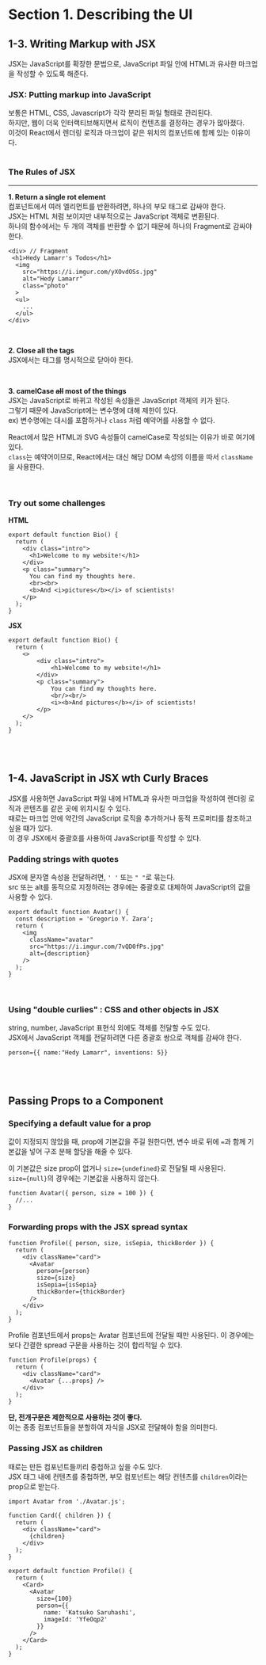 # Section 1. Describing the UI

## 1-3. Writing Markup with JSX

JSX는 JavaScript를 확장한 문법으로, JavaScript 파일 안에 HTML과 유사한 마크업을 작성할 수 있도록 해준다.

### JSX: Putting markup into JavaScript

보통은 HTML, CSS, Javascript가 각각 분리된 파일 형태로 관리된다.  
하지만, 웹이 더욱 인터랙티브해지면서 로직이 컨텐츠를 결정하는 경우가 많아졌다.  
이것이 React에서 렌더링 로직과 마크업이 같은 위치의 컴포넌트에 함께 있는 이유이다.  
<br/>

### The Rules of JSX

---

**1. Return a single rot element**  
컴포넌트에서 여러 엘리먼트를 반환하려면, 하나의 부모 태그로 감싸야 한다.  
JSX는 HTML 처럼 보이지만 내부적으로는 JavaScript 객체로 변환된다.  
하나의 함수에서는 두 개의 객체를 반환할 수 없기 때문에 하나의 Fragment로 감싸야 한다.

```
<div> // Fragment
 <h1>Hedy Lamarr's Todos</h1>
  <img
    src="https://i.imgur.com/yXOvdOSs.jpg"
    alt="Hedy Lamarr"
    class="photo"
  >
  <ul>
    ...
  </ul>
</div>
```

<br/>

**2. Close all the tags**  
JSX에서는 태그를 명시적으로 닫아야 한다.

<br/>

**3. camelCase ~~all~~ most of the things**  
JSX는 JavaScript로 바뀌고 작성된 속성들은 JavaScript 객체의 키가 된다.  
그렇기 때문에 JavaScript에는 변수명에 대해 제한이 있다.  
ex) 변수명에는 대시를 포함하거나 `class` 처럼 예약어를 사용할 수 없다.

React에서 많은 HTML과 SVG 속성들이 camelCase로 작성되는 이유가 바로 여기에 있다.  
`class`는 예약어이므로, React에서는 대신 해당 DOM 속성의 이름을 따서 `className`을 사용한다.

<br/>

### Try out some challenges

**HTML**

```
export default function Bio() {
  return (
    <div class="intro">
      <h1>Welcome to my website!</h1>
    </div>
    <p class="summary">
      You can find my thoughts here.
      <br><br>
      <b>And <i>pictures</b></i> of scientists!
    </p>
  );
}
```

**JSX**

```
export default function Bio() {
  return (
    <>
        <div class="intro">
            <h1>Welcome to my website!</h1>
        </div>
        <p class="summary">
            You can find my thoughts here.
            <br/><br/>
            <i><b>And pictures</b></i> of scientists!
        </p>
    </>
  );
}
```

<br/>
<br/>

## 1-4. JavaScript in JSX wth Curly Braces

JSX를 사용하면 JavaScript 파일 내에 HTML과 유사한 마크업을 작성하여 렌더링 로직과 콘텐츠를 같은 곳에 위치시킬 수 있다.  
때로는 마크업 안에 약간의 JavaScript 로직을 추가하거나 동적 프로퍼티를 참조하고 싶을 떄가 있다.  
이 경우 JSX에서 중괄호를 사용하여 JavaScript를 작성할 수 있다.
<br/>

### Padding strings with quotes

JSX에 문자열 속성을 전달하려면, `' '` 또는 `" "`로 묶는다.  
src 또는 alt를 동적으로 지정하려는 경우에는 중괄호로 대체하여 JavaScript의 값을 사용할 수 있다.

```
export default function Avatar() {
  const description = 'Gregorio Y. Zara';
  return (
    <img
      className="avatar"
      src="https://i.imgur.com/7vQD0fPs.jpg"
      alt={description}
    />
  );
}
```

<br/>

### Using "double curlies" : CSS and other objects in JSX

string, number, JavaScript 표현식 외에도 객체를 전달할 수도 있다.  
JSX에서 JavaScript 객체를 전달하려면 다른 중괄호 쌍으로 객체를 감싸야 한다.

```
person={{ name:"Hedy Lamarr", inventions: 5}}
```

<br/>
<br/>

## Passing Props to a Component

### Specifying a default value for a prop

값이 지정되지 않았을 때, prop에 기본값을 주길 원한다면, 변수 바로 뒤에 `=`과 함께 기본값을 넣어 구조 분해 할당을 해줄 수 있다.

이 기본값은 size prop이 없거나 `size={undefined}`로 전달될 때 사용된다.  
`size={null}`의 경우에는 기본값을 사용하지 않는다.

```
function Avatar({ person, size = 100 }) {
  //...
}
```


### Forwarding props with the JSX spread syntax

```
function Profile({ person, size, isSepia, thickBorder }) {
  return (
    <div className="card">
      <Avatar
        person={person}
        size={size}
        isSepia={isSepia}
        thickBorder={thickBorder}
      />
    </div>
  );
}
```
Profile 컴포넌트에서 props는 Avatar 컴포넌트에 전달될 때만 사용된다. 
이 경우에는 보다 간결한 spread 구문을 사용하는 것이 합리적일 수 있다.
```
function Profile(props) {
  return (
    <div className="card">
      <Avatar {...props} />
    </div>
  );
}
```
**단, 전개구문은 제한적으로 사용하는 것이 좋다.**  
이는 종종 컴포넌트들을 분할하여 자식을 JSX로 전달해야 함을 의미한다.

### Passing JSX as children

때로는 만든 컴포넌트들끼리 중첩하고 싶을 수도 있다.  
JSX 태그 내에 컨텐츠를 중첩하면, 부모 컴포넌트는 해당 컨텐츠를 `children`이라는 prop으로 받는다.
```
import Avatar from './Avatar.js';

function Card({ children }) {
  return (
    <div className="card">
      {children}
    </div>
  );
}

export default function Profile() {
  return (
    <Card>
      <Avatar
        size={100}
        person={{ 
          name: 'Katsuko Saruhashi',
          imageId: 'YfeOqp2'
        }}
      />
    </Card>
  );
}
```